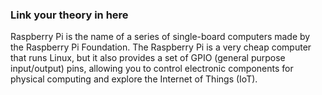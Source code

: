 ### Link your theory in here
Raspberry Pi is the name of a series of single-board computers made by the Raspberry Pi Foundation.
The Raspberry Pi is a very cheap computer that runs Linux, but it also provides a set of GPIO (general purpose input/output) pins, allowing you to control electronic components for physical computing and explore the Internet of Things (IoT).
